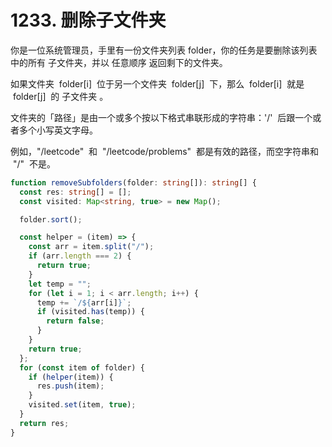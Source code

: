 # 1233. 删除子文件夹

你是一位系统管理员，手里有一份文件夹列表 folder，你的任务是要删除该列表中的所有 子文件夹，并以 任意顺序 返回剩下的文件夹。

如果文件夹  folder[i]  位于另一个文件夹  folder[j]  下，那么  folder[i]  就是  folder[j]  的 子文件夹 。

文件夹的「路径」是由一个或多个按以下格式串联形成的字符串：'/'  后跟一个或者多个小写英文字母。

例如，"/leetcode"  和  "/leetcode/problems"  都是有效的路径，而空字符串和  "/"  不是。

```typescript
function removeSubfolders(folder: string[]): string[] {
  const res: string[] = [];
  const visited: Map<string, true> = new Map();

  folder.sort();

  const helper = (item) => {
    const arr = item.split("/");
    if (arr.length === 2) {
      return true;
    }
    let temp = "";
    for (let i = 1; i < arr.length; i++) {
      temp += `/${arr[i]}`;
      if (visited.has(temp)) {
        return false;
      }
    }
    return true;
  };
  for (const item of folder) {
    if (helper(item)) {
      res.push(item);
    }
    visited.set(item, true);
  }
  return res;
}
```
